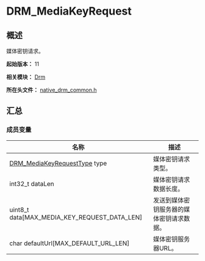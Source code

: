 # DRM_MediaKeyRequest

## 概述

媒体密钥请求。

**起始版本：** 11

**相关模块：** [Drm](capi-drm.md)

**所在头文件：** [native_drm_common.h](capi-native-drm-common-h.md)

## 汇总

### 成员变量

| 名称 | 描述 |
| -- | -- |
| [DRM_MediaKeyRequestType](capi-native-drm-common-h.md#drm_mediakeyrequesttype) type | 媒体密钥请求类型。 |
| int32_t dataLen | 媒体密钥请求数据长度。 |
| uint8_t data[MAX_MEDIA_KEY_REQUEST_DATA_LEN] | 发送到媒体密钥服务器的媒体密钥请求数据。 |
| char defaultUrl[MAX_DEFAULT_URL_LEN] | 媒体密钥服务器URL。 |


